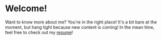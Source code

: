 # Welcome!

Want to know more about me? You're in the right place! It's a bit bare at the moment, but hang tight because new content is coming! In the mean time, feel free to check out my [resume](https://github.com/asanger/me/blob/master/RESUME.md)!
